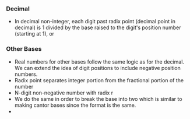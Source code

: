 ### Decimal 
- In decimal non-integer, each digit past radix point (decimal point in decimal) is 1 divided by the base raised to the digit's position number (starting at 1), or 


### Other Bases
- Real numbers for other bases follow the same logic as for the decimal. We can extend the idea of digit positions to include negative position numbers.
- Radix point separates integer portion from the fractional portion of the number
- N-digit non-negative number with radix r 
- We do the same in order to break the base into two which is similar to making cantor bases since the format is the same. 
- 